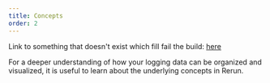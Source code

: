 ```yaml
---
title: Concepts
order: 2
---
```


Link to something that doesn't exist which fill fail the build: [here](concepts/this-definitely-does-not-exist.md)

For a deeper understanding of how your logging data can be organized and visualized, it is useful to learn about the underlying concepts in Rerun.
